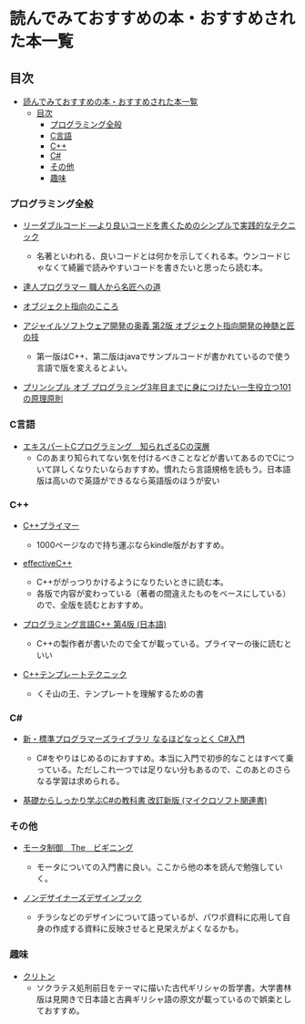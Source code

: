 # 読んでみておすすめの本・おすすめされた本一覧


## 目次
- [読んでみておすすめの本・おすすめされた本一覧](#読んでみておすすめの本おすすめされた本一覧)
  - [目次](#目次)
    - [プログラミング全般](#プログラミング全般)
    - [C言語](#C言語)
    - [C++](#C++)
    - [C#](#C# )
    - [その他](#その他)
    - [趣味](#趣味)

### プログラミング全般
- [リーダブルコード ―より良いコードを書くためのシンプルで実践的なテクニック](https://www.amazon.co.jp/%E3%83%AA%E3%83%BC%E3%83%80%E3%83%96%E3%83%AB%E3%82%B3%E3%83%BC%E3%83%89-%E2%80%95%E3%82%88%E3%82%8A%E8%89%AF%E3%81%84%E3%82%B3%E3%83%BC%E3%83%89%E3%82%92%E6%9B%B8%E3%81%8F%E3%81%9F%E3%82%81%E3%81%AE%E3%82%B7%E3%83%B3%E3%83%97%E3%83%AB%E3%81%A7%E5%AE%9F%E8%B7%B5%E7%9A%84%E3%81%AA%E3%83%86%E3%82%AF%E3%83%8B%E3%83%83%E3%82%AF-Theory-practice-Boswell/dp/4873115655/ref=pd_bxgy_img_2/358-9370126-7862255?_encoding=UTF8&pd_rd_i=4873115655&pd_rd_r=7a59e970-353d-46b4-803d-67ec87d48917&pd_rd_w=YBPvb&pd_rd_wg=EQAgp&pf_rd_p=e64b0a81-ca1b-4802-bd2c-a4b65bccc76e&pf_rd_r=AR3W41RQH7G5E02PBS73&psc=1&refRID=AR3W41RQH7G5E02PBS73)
    - 名著といわれる、良いコードとは何かを示してくれる本。ウンコードじゃなくて綺麗で読みやすいコードを書きたいと思ったら読む本。

- [達人プログラマー 職人から名匠への道](https://www.amazon.co.jp/%E6%96%B0%E8%A3%85%E7%89%88-%E9%81%94%E4%BA%BA%E3%83%97%E3%83%AD%E3%82%B0%E3%83%A9%E3%83%9E%E3%83%BC-%E8%81%B7%E4%BA%BA%E3%81%8B%E3%82%89%E5%90%8D%E5%8C%A0%E3%81%B8%E3%81%AE%E9%81%93-Andrew-Hunt/dp/427421933X/ref=pd_lpo_14_t_1/358-9370126-7862255?_encoding=UTF8&pd_rd_i=427421933X&pd_rd_r=25cd3c58-6896-4a36-a006-452514fc9a2f&pd_rd_w=KpxIj&pd_rd_wg=xhCTf&pf_rd_p=4b55d259-ebf0-4306-905a-7762d1b93740&pf_rd_r=KVJZ44Q3MA2T57X18KR5&psc=1&refRID=KVJZ44Q3MA2T57X18KR5)

- [オブジェクト指向のこころ](https://www.amazon.co.jp/%E3%82%AA%E3%83%96%E3%82%B8%E3%82%A7%E3%82%AF%E3%83%88%E6%8C%87%E5%90%91%E3%81%AE%E3%81%93%E3%81%93%E3%82%8D-SOFTWARE-PATTERNS-%E3%82%A2%E3%83%A9%E3%83%B3%E3%83%BB%E3%82%B7%E3%83%A3%E3%83%AD%E3%82%A6%E3%82%A7%E3%82%A4/dp/4621066048)

- [アジャイルソフトウェア開発の奥義 第2版 オブジェクト指向開発の神髄と匠の技](https://www.amazon.co.jp/%E3%82%A2%E3%82%B8%E3%83%A3%E3%82%A4%E3%83%AB%E3%82%BD%E3%83%95%E3%83%88%E3%82%A6%E3%82%A7%E3%82%A2%E9%96%8B%E7%99%BA%E3%81%AE%E5%A5%A5%E7%BE%A9-%E7%AC%AC2%E7%89%88-%E3%82%AA%E3%83%96%E3%82%B8%E3%82%A7%E3%82%AF%E3%83%88%E6%8C%87%E5%90%91%E9%96%8B%E7%99%BA%E3%81%AE%E7%A5%9E%E9%AB%84%E3%81%A8%E5%8C%A0%E3%81%AE%E6%8A%80-%E3%83%AD%E3%83%90%E3%83%BC%E3%83%88%E3%83%BBC%E3%83%BB%E3%83%9E%E3%83%BC%E3%83%81%E3%83%B3/dp/4797347783)
     -  第一版はC++、第二版はjavaでサンプルコードが書かれているので使う言語で版を変えるとよい。

- [プリンシプル オブ プログラミング3年目までに身につけたい一生役立つ101の原理原則](https://www.amazon.co.jp/%E3%83%97%E3%83%AA%E3%83%B3%E3%82%B7%E3%83%97%E3%83%AB-%E3%82%AA%E3%83%96-%E3%83%97%E3%83%AD%E3%82%B0%E3%83%A9%E3%83%9F%E3%83%B3%E3%82%B03%E5%B9%B4%E7%9B%AE%E3%81%BE%E3%81%A7%E3%81%AB%E8%BA%AB%E3%81%AB%E3%81%A4%E3%81%91%E3%81%9F%E3%81%84%E4%B8%80%E7%94%9F%E5%BD%B9%E7%AB%8B%E3%81%A4101%E3%81%AE%E5%8E%9F%E7%90%86%E5%8E%9F%E5%89%87-%E4%B8%8A%E7%94%B0-%E5%8B%B2/dp/4798046140)

### C言語
- [エキスパートCプログラミング　知られざるCの深層](https://www.amazon.co.jp/%E3%82%A8%E3%82%AD%E3%82%B9%E3%83%91%E3%83%BC%E3%83%88C%E3%83%97%E3%83%AD%E3%82%B0%E3%83%A9%E3%83%9F%E3%83%B3%E3%82%B0%E2%80%95%E7%9F%A5%E3%82%89%E3%82%8C%E3%81%96%E3%82%8BC%E3%81%AE%E6%B7%B1%E5%B1%A4-Ascii-books-%E3%83%94%E3%83%BC%E3%82%BF%E3%83%BC-%E3%83%B4%E3%82%A1%E3%83%B3%E3%83%BB%E3%83%87%E3%83%BB%E3%83%AA%E3%83%B3%E3%83%87%E3%83%B3/dp/4756116396)
     - Cのあまり知られてない気を付けるべきことなどが書いてあるのでCについて詳しくなりたいならおすすめ。慣れたら言語規格を読もう。日本語版は高いので英語ができるなら英語版のほうが安い

### C++
- [C++プライマー](https://www.amazon.co.jp/C-%E3%83%97%E3%83%A9%E3%82%A4%E3%83%9E%E3%83%BC-%E7%AC%AC5%E7%89%88-%E3%82%B9%E3%82%BF%E3%83%B3%E3%83%AA%E3%83%BC%E3%83%BBB%E3%83%BB%E3%83%AA%E3%83%83%E3%83%97%E3%83%9E%E3%83%B3/dp/4798143006)
    - 1000ページなので持ち運ぶならkindle版がおすすめ。

- [effectiveC++](https://www.amazon.co.jp/Effective-%E7%AC%AC3%E7%89%88-ADDISON-WESLEY-PROFESSIONAL-COMPUTI/dp/4621066099/ref=pd_lpo_14_img_1/358-9370126-7862255?_encoding=UTF8&pd_rd_i=4621066099&pd_rd_r=673550b1-9a7c-404d-a454-25ff84adfc9b&pd_rd_w=FPyS9&pd_rd_wg=9XYbI&pf_rd_p=4b55d259-ebf0-4306-905a-7762d1b93740&pf_rd_r=G7A2FS1RH3G0ETHBW1KZ&psc=1&refRID=G7A2FS1RH3G0ETHBW1KZ)
    - C++ががっつりかけるようになりたいときに読む本。
    - 各版で内容が変わっている（著者の間違えたものをベースにしている）ので、全版を読むとおすすめ。

- [プログラミング言語C++ 第4版 (日本語) ](https://www.amazon.co.jp/%E3%83%97%E3%83%AD%E3%82%B0%E3%83%A9%E3%83%9F%E3%83%B3%E3%82%B0%E8%A8%80%E8%AA%9EC-%E7%AC%AC4%E7%89%88-%E3%83%93%E3%83%A3%E3%83%BC%E3%83%8D%E3%83%BB%E3%82%B9%E3%83%88%E3%83%A9%E3%82%A6%E3%82%B9%E3%83%88%E3%83%A9%E3%83%83%E3%83%97/dp/4797375957/ref=asc_df_4797375957/?tag=jpgo-22&linkCode=df0&hvadid=295682859002&hvpos=&hvnetw=g&hvrand=16170467186134705476&hvpone=&hvptwo=&hvqmt=&hvdev=c&hvdvcmdl=&hvlocint=&hvlocphy=1028852&hvtargid=pla-525993800045&psc=1&th=1&psc=1)
    - C++の製作者が書いたので全てが載っている。プライマーの後に読むといい

- [C++テンプレートテクニック](https://www.amazon.co.jp/C-%E3%83%86%E3%83%B3%E3%83%97%E3%83%AC%E3%83%BC%E3%83%88%E3%83%86%E3%82%AF%E3%83%8B%E3%83%83%E3%82%AF-%E7%AC%AC2%E7%89%88-%CE%B5%CF%80%CE%B9%CF%83%CF%84%CE%B7%CE%BC%CE%B7/dp/4797376686/ref=sr_1_1?__mk_ja_JP=%E3%82%AB%E3%82%BF%E3%82%AB%E3%83%8A&dchild=1&keywords=%E3%83%86%E3%83%B3%E3%83%97%E3%83%AC%E3%83%BC%E3%83%88%E3%83%86%E3%82%AF%E3%83%8B%E3%83%83%E3%82%AF&qid=1616050993&sr=8-1)
    - くそ山の王、テンプレートを理解するための書

### C#
- [新・標準プログラマーズライブラリ なるほどなっとく C#入門](https://www.amazon.co.jp/%E6%96%B0%E3%83%BB%E6%A8%99%E6%BA%96%E3%83%97%E3%83%AD%E3%82%B0%E3%83%A9%E3%83%9E%E3%83%BC%E3%82%BA%E3%83%A9%E3%82%A4%E3%83%96%E3%83%A9%E3%83%AA-%E3%81%AA%E3%82%8B%E3%81%BB%E3%81%A9%E3%81%AA%E3%81%A3%E3%81%A8%E3%81%8F-%E5%85%A5%E9%96%80-%E5%87%BA%E4%BA%95-%E7%A7%80%E8%A1%8C/dp/429710458X)
    - C#をやりはじめるのにおすすめ。本当に入門で初歩的なことはすべて乗っている。ただしこれ一つでは足りない分もあるので、このあとのさらなる学習は求められる。

- [基礎からしっかり学ぶC#の教科書 改訂新版 (マイクロソフト関連書)](https://www.amazon.co.jp/%E5%9F%BA%E7%A4%8E%E3%81%8B%E3%82%89%E3%81%97%E3%81%A3%E3%81%8B%E3%82%8A%E5%AD%A6%E3%81%B6C-%E3%81%AE%E6%95%99%E7%A7%91%E6%9B%B8-%E6%94%B9%E8%A8%82%E6%96%B0%E7%89%88-%E3%83%9E%E3%82%A4%E3%82%AF%E3%83%AD%E3%82%BD%E3%83%95%E3%83%88%E9%96%A2%E9%80%A3%E6%9B%B8-WINGS%E3%83%97%E3%83%AD%E3%82%B8%E3%82%A7%E3%82%AF%E3%83%88/dp/4822286533/ref=pd_lpo_14_t_0/358-9370126-7862255?_encoding=UTF8&pd_rd_i=4822286533&pd_rd_r=7738114b-20de-4f76-9cd0-44c1ef0f6fb2&pd_rd_w=wkv5l&pd_rd_wg=umEzh&pf_rd_p=4b55d259-ebf0-4306-905a-7762d1b93740&pf_rd_r=6RSVFRYJRGN0CAYT3GNM&psc=1&refRID=6RSVFRYJRGN0CAYT3GNM)

### その他
- [モータ制御　The　ビギニング ](https://www.amazon.co.jp/%E3%83%A2%E3%83%BC%E3%82%BF%E5%88%B6%E5%BE%A1-%E3%83%93%E3%82%AE%E3%83%8B%E3%83%B3%E3%82%B0-%E8%A5%BF%E7%94%B0-%E9%BA%BB%E7%BE%8E/dp/4526074586)
    - モータについての入門書に良い。ここから他の本を読んで勉強していく。

- [ノンデザイナーズデザインブック](https://www.amazon.co.jp/%E3%83%8E%E3%83%B3%E3%83%87%E3%82%B6%E3%82%A4%E3%83%8A%E3%83%BC%E3%82%BA%E3%83%BB%E3%83%87%E3%82%B6%E3%82%A4%E3%83%B3%E3%83%96%E3%83%83%E3%82%AF-%E7%AC%AC4%E7%89%88-Robin-Williams/dp/4839955557/ref=sr_1_1?__mk_ja_JP=%E3%82%AB%E3%82%BF%E3%82%AB%E3%83%8A&dchild=1&keywords=%E3%83%8E%E3%83%B3%E3%83%87%E3%82%B6%E3%82%A4%E3%83%8A%E3%83%BC%E3%82%BA&qid=1598618372&s=books&sr=1-1)
    - チラシなどのデザインについて語っているが、パワポ資料に応用して自身の作成する資料に反映させると見栄えがよくなるかも。

### 趣味
- [クリトン](https://www.amazon.co.jp/%E3%83%97%E3%83%A9%E3%83%88%E3%83%BC%E3%83%B3%EF%BC%9A%E3%82%AF%E3%83%AA%E3%83%88%E3%83%BC%E3%83%B3-%E7%94%B0%E4%B8%AD-%E7%A7%80%E5%A4%AE/dp/4475021855/ref=sr_1_24?__mk_ja_JP=%E3%82%AB%E3%82%BF%E3%82%AB%E3%83%8A&dchild=1&keywords=%E3%82%AF%E3%83%AA%E3%83%88%E3%83%B3&qid=1598618715&s=books&sr=1-24)
    - ソクラテス処刑前日をテーマに描いた古代ギリシャの哲学書。大学書林版は見開きで日本語と古典ギリシャ語の原文が載っているので娯楽としておすすめ。

